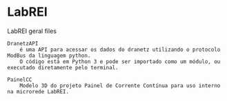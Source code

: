 # LabREI
LabREI geral files

    DranetzAPI
        é uma API para acessar os dados do dranetz utilizando o protocolo ModBus da linguagem python.
        O código está em Python 3 e pode ser importado como um módulo, ou executado diretamente pelo terminal.

    PainelCC
	    Modelo 3D do projeto Painel de Corrente Contínua para uso interno na microrede LabREI.

